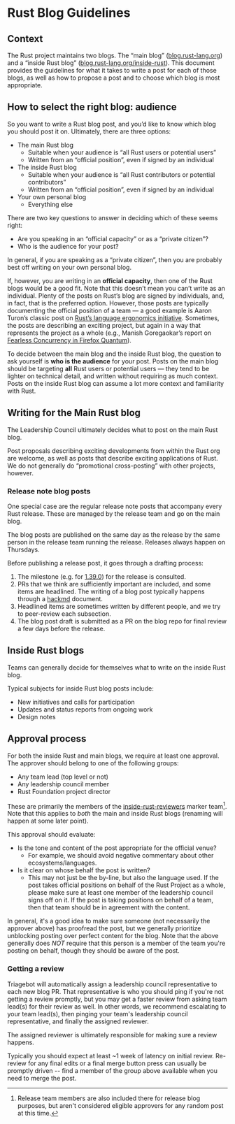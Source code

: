 # Rust Blog Guidelines

## Context

The Rust project maintains two blogs.
The “main blog” ([blog.rust-lang.org](https://blog.rust-lang.org/index.html))
and a “inside Rust blog”
([blog.rust-lang.org/inside-rust](https://blog.rust-lang.org/inside-rust/)).
This document provides the guidelines for what it takes to write
a post for each of those blogs, as well as how to propose a post and to choose which blog is most
appropriate.

## How to select the right blog: audience

So you want to write a Rust blog post, and you’d like to know which blog you should post it on.
Ultimately, there are three options:

- The main Rust blog
    - Suitable when your audience is “all Rust users or potential users”
    - Written from an “official position”, even if signed by an individual
- The inside Rust blog
    - Suitable when your audience is “all Rust contributors or potential contributors”
    - Written from an “official position”, even if signed by an individual
- Your own personal blog
    - Everything else

There are two key questions to answer in deciding which of these seems right:

- Are you speaking in an “official capacity” or as a “private citizen”?
- Who is the audience for your post?

In general, if you are speaking as a “private citizen”, then you are probably best off writing on
your own personal blog.

If, however, you are writing in an **official capacity**, then one of the Rust blogs would be a
good fit. Note that this doesn’t mean you can’t write as an individual. Plenty of the posts on
Rust’s blog are signed by individuals, and, in fact, that is the preferred option. However, those
posts are typically documenting the official position of a team — a good example is Aaron Turon’s
classic post on [Rust’s language ergonomics
initiative](https://blog.rust-lang.org/2017/03/02/lang-ergonomics.html). Sometimes, the posts are
describing an exciting project, but again in a way that represents the project as a whole (e.g.,
Manish Goregaokar’s report on [Fearless Concurrency in Firefox
Quantum](https://blog.rust-lang.org/2017/11/14/Fearless-Concurrency-In-Firefox-Quantum.html)).

To decide between the main blog and the inside Rust blog, the question to ask yourself is **who is the
audience** for your post. Posts on the main blog should be targeting **all** Rust users or
potential users — they tend to be lighter on technical detail, and written without requiring as
much context. Posts on the inside Rust blog can assume a lot more context and familiarity with Rust.

## Writing for the Main Rust blog

The Leadership Council ultimately decides what to post on the main Rust blog.

Post proposals describing exciting developments from within the Rust org are welcome, as well as
posts that describe exciting applications of Rust. We do not generally do “promotional
cross-posting” with other projects, however.

### Release note blog posts

One special case are the regular release note posts that accompany every Rust release. These are
managed by the release team and go on the main blog.

The blog posts are published on the same day as the release by the same person in the release team
running the release. Releases always happen on Thursdays.

Before publishing a release post, it goes through a drafting process:

1. The milestone (e.g. for [1.39.0]) for the release is consulted.
2. PRs that we think are sufficiently important are included, and some items are headlined.
   The writing of a blog post typically happens through a [hackmd](https://hackmd.io/) document.
3. Headlined items are sometimes written by different people, and we try to peer-review each
   subsection.
4. The blog post draft is submitted as a PR on the blog repo for final review a few days before the
   release.

[1.39.0]: https://github.com/rust-lang/rust/milestone/66?closed=1

## Inside Rust blogs

Teams can generally decide for themselves what to write on the inside Rust blog.

Typical subjects for inside Rust blog posts include:

- New initiatives and calls for participation
- Updates and status reports from ongoing work
- Design notes

## Approval process

For both the inside Rust and main blogs, we require at least one approval.
The approver should belong to one of the following groups:

* Any team lead (top level or not)
* Any leadership council member
* Rust Foundation project director

These are primarily the members of the
[inside-rust-reviewers](https://github.com/rust-lang/team/blob/master/teams/inside-rust-reviewers.toml)
marker team[^1]. Note that this applies to *both* the main and inside Rust blogs
(renaming will happen at some later point).

[^1]: Release team members are also included there for release blog purposes,
  but aren't considered eligible approvers for any random post at this time.

This approval should evaluate:

* Is the tone and content of the post appropriate for the official venue?
  * For example, we should avoid negative commentary about other ecosystems/languages.
* Is it clear on whose behalf the post is written?
  * This may not just be the by-line, but also the language used. If the post
    takes official positions on behalf of the Rust Project as a whole, please
    make sure at least one member of the leadership council signs off on it. If the
    post is taking positions on behalf of a team, then that team should be in
    agreement with the content.

In general, it's a good idea to make sure someone (not necessarily the approver
above) has proofread the post, but we generally prioritize unblocking posting
over perfect content for the blog. Note that the above generally does *NOT*
require that this person is a member of the team you're posting on behalf,
though they should be aware of the post.

### Getting a review

Triagebot will automatically assign a leadership council representative to each
new blog PR. That representative is who you should ping if you're not getting a
review promptly, but you may get a faster review from asking team lead(s) for
their review as well. In other words, we recommend escalating to your team
lead(s), then pinging your team's leadership council representative, and
finally the assigned reviewer.

The assigned reviewer is ultimately responsible for making sure a review
happens.

Typically you should expect at least ~1 week of latency on initial review.
Re-review for any final edits or a final merge button press can usually be
promptly driven -- find a member of the group above available when you need to
merge the post.
